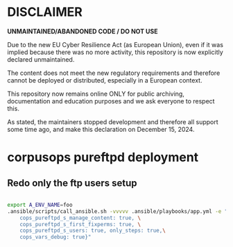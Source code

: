 DISCLAIMER
============

**UNMAINTAINED/ABANDONED CODE / DO NOT USE**

Due to the new EU Cyber ​​Resilience Act (as European Union), even if it was implied because there was no more activity, this repository is now explicitly declared unmaintained.

The content does not meet the new regulatory requirements and therefore cannot be deployed or distributed, especially in a European context.

This repository now remains online ONLY for public archiving, documentation and education purposes and we ask everyone to respect this.

As stated, the maintainers stopped development and therefore all support some time ago, and make this declaration on December 15, 2024.


# corpusops pureftpd deployment


## Redo only the ftp users setup
```sh

export A_ENV_NAME=foo
.ansible/scripts/call_ansible.sh -vvvvv .ansible/playbooks/app.yml -e "{\
    cops_pureftpd_s_manage_content: true, \
    cops_pureftpd_s_first_fixperms: true, \
    cops_pureftpd_s_users: true, only_steps: true,\
    cops_vars_debug: true}"
```
